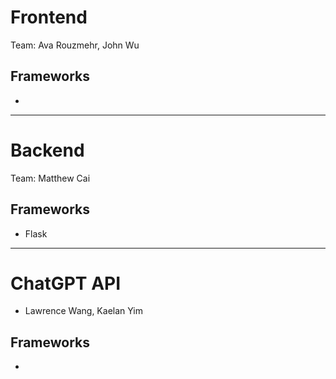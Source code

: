 # Frontend
Team: Ava Rouzmehr, John Wu

## Frameworks
- 

---

# Backend
Team: Matthew Cai

## Frameworks
- Flask

---

# ChatGPT API
- Lawrence Wang, Kaelan Yim

## Frameworks
- 